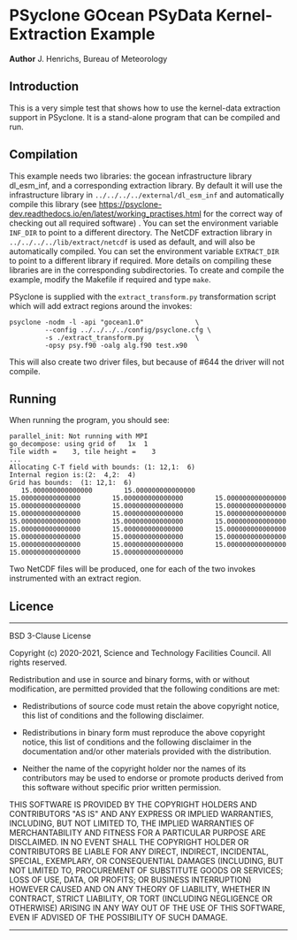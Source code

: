 # PSyclone GOcean PSyData Kernel-Extraction Example

**Author** J. Henrichs, Bureau of Meteorology

## Introduction

This is a very simple test that shows how to use the kernel-data extraction
support in PSyclone. It is a stand-alone program that can be compiled
and run.

## Compilation
This example needs two libraries: the gocean infrastructure library
dl_esm_inf, and a corresponding extraction library. By default
it will use the infrastructure library in ``../../../../external/dl_esm_inf``
and automatically compile this library
(see https://psyclone-dev.readthedocs.io/en/latest/working_practises.html
for the correct way of checking out all required software) . You can set
the environment variable ``INF_DIR`` to point to a different directory.
The NetCDF extraction library in ``../../../../lib/extract/netcdf`` is used
as default, and will also be automatically compiled. You can set the
environment variable ``EXTRACT_DIR`` to point to a different library if 
required. More details on compiling these libraries are in the
corresponding subdirectories.
To create and compile the example, modify the Makefile if required
and type ``make``.

PSyclone is supplied with the ``extract_transform.py`` transformation script
which will add extract regions around the invokes:
```
psyclone -nodm -l -api "gocean1.0"             \
         --config ../../../../config/psyclone.cfg \
         -s ./extract_transform.py             \
         -opsy psy.f90 -oalg alg.f90 test.x90
```

This will also create two driver files, but because of #644 the
driver will not compile.

## Running
When running the program, you should see:
```
parallel_init: Not running with MPI
go_decompose: using grid of   1x  1
Tile width =    3, tile height =    3
...
Allocating C-T field with bounds: (1: 12,1:  6)
Internal region is:(2:  4,2:  4)
Grid has bounds:  (1: 12,1:  6)
   15.000000000000000        15.000000000000000        15.000000000000000        15.000000000000000        15.000000000000000        15.000000000000000        15.000000000000000        15.000000000000000        15.000000000000000        15.000000000000000        15.000000000000000        15.000000000000000        15.000000000000000        15.000000000000000        15.000000000000000        15.000000000000000        15.000000000000000        15.000000000000000        15.000000000000000        15.000000000000000        15.000000000000000        15.000000000000000        15.000000000000000        15.000000000000000        15.000000000000000     
```

Two NetCDF files will be produced, one for each of the two invokes
instrumented with an extract region.

## Licence

-----------------------------------------------------------------------------

BSD 3-Clause License

Copyright (c) 2020-2021, Science and Technology Facilities Council.
All rights reserved.

Redistribution and use in source and binary forms, with or without
modification, are permitted provided that the following conditions are met:

* Redistributions of source code must retain the above copyright notice, this
  list of conditions and the following disclaimer.

* Redistributions in binary form must reproduce the above copyright notice,
  this list of conditions and the following disclaimer in the documentation
  and/or other materials provided with the distribution.

* Neither the name of the copyright holder nor the names of its
  contributors may be used to endorse or promote products derived from
  this software without specific prior written permission.

THIS SOFTWARE IS PROVIDED BY THE COPYRIGHT HOLDERS AND CONTRIBUTORS
"AS IS" AND ANY EXPRESS OR IMPLIED WARRANTIES, INCLUDING, BUT NOT
LIMITED TO, THE IMPLIED WARRANTIES OF MERCHANTABILITY AND FITNESS
FOR A PARTICULAR PURPOSE ARE DISCLAIMED. IN NO EVENT SHALL THE
COPYRIGHT HOLDER OR CONTRIBUTORS BE LIABLE FOR ANY DIRECT, INDIRECT,
INCIDENTAL, SPECIAL, EXEMPLARY, OR CONSEQUENTIAL DAMAGES (INCLUDING,
BUT NOT LIMITED TO, PROCUREMENT OF SUBSTITUTE GOODS OR SERVICES;
LOSS OF USE, DATA, OR PROFITS; OR BUSINESS INTERRUPTION) HOWEVER
CAUSED AND ON ANY THEORY OF LIABILITY, WHETHER IN CONTRACT, STRICT
LIABILITY, OR TORT (INCLUDING NEGLIGENCE OR OTHERWISE) ARISING IN
ANY WAY OUT OF THE USE OF THIS SOFTWARE, EVEN IF ADVISED OF THE
POSSIBILITY OF SUCH DAMAGE.

------------------------------------------------------------------------------
